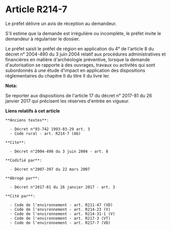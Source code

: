 # Article R214-7

Le préfet délivre un avis de réception au demandeur. 

S'il estime que la demande est irrégulière ou incomplète, le préfet invite le demandeur à régulariser le dossier. 

Le préfet saisit le préfet de région en application du 4° de l'article 8 du décret n° 2004-490 du 3 juin 2004 relatif aux
procédures administratives et financières en matière d'archéologie préventive, lorsque la demande d'autorisation se rapporte
à des ouvrages, travaux ou activités qui sont subordonnés à une étude d'impact en application des dispositions réglementaires
du chapitre II du titre II du livre Ier.

**Nota:**

Se reporter aux dispositions de l'article 17 du décret n° 2017-81 du 26 janvier 2017 qui précisent les réserves d'entrée en
vigueur.

**Liens relatifs à cet article**

	**Anciens textes**:

	  - Décret n°93-742 1993-03-29 art. 3
	  - Code rural - art. R214-7 (Ab)

	**Cite**:

	  - Décret n°2004-490 du 3 juin 2004 - art. 8

	**Codifié par**:

	  - Décret n°2007-397 du 22 mars 2007

	**Abrogé par**:

	  - Décret n°2017-81 du 26 janvier 2017 - art. 3

	**Cité par**:

	  - Code de l'environnement - art. R211-47 (VD)
	  - Code de l'environnement - art. R214-23 (V)
	  - Code de l'environnement - art. R214-31-1 (V)
	  - Code de l'environnement - art. R217-3 (VT)
	  - Code de l'environnement - art. R217-7 (VD)
